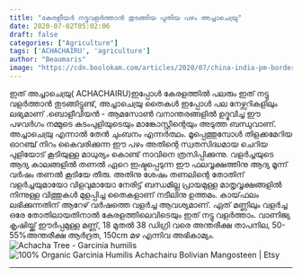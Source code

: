 ```yaml
---
title: "കേരളീയർ നട്ടുവളർത്താൻ തുടങ്ങിയ പുതിയ പഴം അച്ചാചെയ്രു"
date: 2020-07-02T05:02:06
draft: false
categories: ["Agriculture"]
tags: ['ACHACHAIRU', 'agriculture']
author: "Beaumaris"
image: "https://cdn.boolokam.com/articles/2020/07/china-india-pm-border-issue-17.jpg"
---
```


[](https://wordpress-972788-3403151.cloudwaysapps.com/post-about-achachairu/279110/china-india-pm-border-issue-425)ഇത് അച്ചാചെയ്രു( ACHACHAIRU)ഇപ്പോൾ കേരളത്തിൽ പലരും ഇത് നട്ടു വളർത്താൻ തുടങ്ങിട്ടുണ്ട്, അച്ചാചെയ്രു തൈകൾ ഇപ്പോൾ പല നേഴ്സറികളിലും ലഭ്യമാണ് .ബൊളീവിയൻ - ആമസോൺ വനാന്തരങ്ങളിൽ ഉദ്ഭവിച്ച ഈ പഴവർഗം നമ്മുടെ കുടംപുളിയുടെയും മാങ്കോസ്റ്റീന്റെയും അടുത്ത ബന്ധുവാണ്. അച്ചാചെയ്രു എന്നാൽ തേൻ ചുംബനം എന്നർത്ഥം. മൂപ്പെത്തുമ്പോൾ തിളക്കമേറിയ ഓറഞ്ച് നിറം കൈവരിക്കുന്ന ഈ പഴം അതിന്റെ സ്വതസിദ്ധമായ ചെറിയ പുളിയോട് കൂടിയുള്ള മാധുര്യം കൊണ്ട് നാവിനെ ത്രസിപ്പിക്കുന്നു. വളർച്ചയുടെ ആദ്യ കാലങ്ങളിൽ തണൽ ഏറെ ഇഷ്ടപ്പെടുന്ന ഈ ഫലവൃക്ഷത്തിനു ആദ്യ മൂന്ന് വർഷം തണൽ കൂടിയേ തീരു. അതിനു ശേഷം തണലിന്റെ തോതിന് വളർച്ചയുമായോ വിളവുമായോ നേരിട്ട് ബന്ധമില്ല പ്രായമുള്ള മാതൃവൃക്ഷങ്ങളിൽ നിന്നുള്ള വിത്തുകൾ മുളപ്പിച്ച തൈകളാണ് നടീലിനു ഉത്തമം. കായ്‌ഫലം ലഭിക്കുന്നതിന് ആറേഴ് വർഷത്തെ വളർച്ച ആവശ്യമാണ്. ഏത് മണ്ണിലും വളർച്ച ഒരേ തോതിലായതിനാൽ കേരളത്തിലെവിടെയും ഇത് നട്ടു വളർത്താം. വാണിജ്യ കൃഷിയ്ക്ക് ഈർപ്പമുള്ള മണ്ണ്, 18 മുതൽ 38 ഡിഗ്രി വരെ അന്തരീക്ഷ താപനില, 50-55%അന്തരീക്ഷ ആർദ്രത, 150cm മഴ എന്നിവ അഭികാമ്യം. ![Achacha Tree - Garcinia humilis](https://plant.daleysfruit.com.au/ml/achacha-5016.jpeg) ![100% Organic Garcinia Humilis Achachairu Bolivian Mangosteen | Etsy](https://i.etsystatic.com/11477165/r/il/843fad/1723506299/il_794xN.1723506299_7so1.jpg)

* * *

